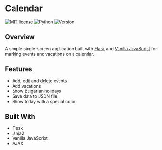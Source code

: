 # Calendar

[![MIT license](https://img.shields.io/badge/license-MIT-brightgreen)](https://lbesson.mit-license.org/)
![Python](https://img.shields.io/badge/language-Python-brightgreen)
![Version](https://img.shields.io/badge/python-3.6%20%7C%203.7-blue)

## Overview

A simple single-screen application built with [Flask](https://flask.palletsprojects.com/en/1.1.x/) and [Vanilla JavaScript](http://vanilla-js.com/) for marking events and vacations on a calendar.

## Features

- Add, edit and delete events
- Add vacations
- Show Bulgarian holidays
- Save data to JSON file
- Show today with a special color

## Built With

- Flesk
- Jinja2
- Vanilla JavaScript
- AJAX